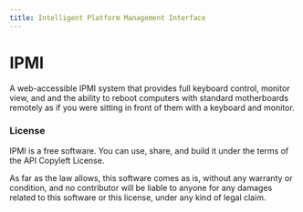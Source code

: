 ```yaml
---
title: Intelligent Platform Management Interface
---
```


# IPMI

A web-accessible IPMI system that provides full keyboard control, monitor view, and and the ability to reboot computers with standard motherboards remotely as if you were sitting in front of them with a keyboard and monitor. 

### License

IPMI is a free software. You can use, share, and build it under the terms of the API Copyleft License. 

As far as the law allows, this software comes as is, without any warranty or condition, and no contributor will be liable to anyone for any damages related to this software or this license, under any kind of legal claim.​

